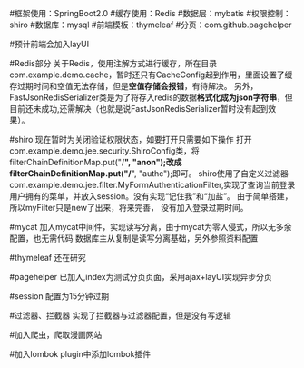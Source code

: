 #框架使用：SpringBoot2.0
#缓存使用：Redis
#数据层：mybatis
#权限控制：shiro
#数据库：mysql
#前端模板：thymeleaf
#分页：com.github.pagehelper

#预计前端会加入layUI

#Redis部分
关于Redis，使用注解方式进行缓存，所在目录com.example.demo.cache，暂时还只有CacheConfig起到作用，里面设置了缓存过期时间和空值无法存储，但是**空值存储会报错**，有待解决。
另外，FastJsonRedisSerializer类是为了将存入redis的数据**格式化成为json字符串**，但目前还未成功,还需解决（也就是说FastJsonRedisSerializer暂时没有起到效果）。

#shiro
现在暂时为关闭验证权限状态，如要打开只需要如下操作
打开com.example.demo.jee.security.ShiroConfig类，将filterChainDefinitionMap.put("/**", "anon");改成filterChainDefinitionMap.put("/**", "authc");即可。
shiro使用了自定义过滤器com.example.demo.jee.filter.MyFormAuthenticationFilter,实现了查询当前登录用户拥有的菜单，并放入session。没有实现“记住我”和“加盐”。
由于简单搭建，所以myFilter只是new了出来，将来完善，
没有加入登录过期时间。

#mycat
加入mycat中间件，实现读写分离，由于mycat为零入侵式，所以无多余配置，也无需代码
数据库主从复制是读写分离基础，另外参照资料配置

#thymeleaf
还在研究

#pagehelper
已加入,index为测试分页页面，采用ajax+layUI实现异步分页

#session
配置为15分钟过期

#过滤器、拦截器
实现了拦截器与过滤器配置，但是没有写逻辑

#加入爬虫，爬取漫画网站

#加入lombok
plugin中添加lombok插件